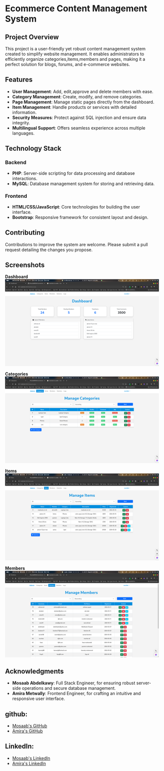 # Ecommerce Content Management System

## Project Overview

This project is a user-friendly yet robust content management system created to simplify website management. It enables administrators to efficiently organize categories,items,members and pages, making it a perfect solution for blogs, forums, and e-commerce websites.

## Features

- **User Management**: Add, edit,approve and delete members with ease.
- **Category Management**: Create, modify, and remove categories.
- **Page Management**: Manage static pages directly from the dashboard.
- **Item Management**: Handle products or services with detailed information.
- **Security Measures**: Protect against SQL injection and ensure data integrity.
- **Multilingual Support**: Offers seamless experience across multiple languages.

## Technology Stack

### Backend

- **PHP**: Server-side scripting for data processing and database interactions.
- **MySQL**: Database management system for storing and retrieving data.

### Frontend

- **HTML/CSS/JavaScript**: Core technologies for building the user interface.
- **Bootstrap**: Responsive framework for consistent layout and design.

## Contributing

Contributions to improve the system are welcome. Please submit a pull request detailing the changes you propose.

## Screenshots

**Dashboard**
![dashboard](https://github.com/Mos3aB696/eCommerce/blob/main/docs/dashborad.png)

**Categories**
![dashboard](https://github.com/Mos3aB696/eCommerce/blob/main/docs/categories.png)

**Items**
![dashboard](https://github.com/Mos3aB696/eCommerce/blob/main/docs/items.png)

**Members**
![dashboard](https://github.com/Mos3aB696/eCommerce/blob/main/docs/members.png)

## Acknowledgments

- **Mosaab Abdelkawy**: Full Stack Engineer, for ensuring robust server-side operations and secure database management.
- **Amira Metwally**: Frontend Engineer, for crafting an intuitive and responsive user interface.

## github:

- [Mosaab's GitHub](https://github.com/Mos3aB696)
- [Amira's GitHub](https://github.com/Amirametwally)

## LinkedIn:

- [Mosaab's LinkedIn](https://www.linkedin.com/in/mosaab-abdelkawy-4a4021241/)
- [Amira's LinkedIn](https://www.linkedin.com/in/amira-metwally-16b3731b4)
